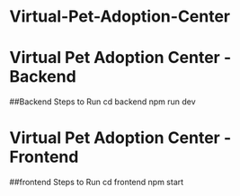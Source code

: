 # Virtual-Pet-Adoption-Center

# Virtual Pet Adoption Center - Backend

##Backend Steps to Run
   cd backend
   npm run dev

# Virtual Pet Adoption Center - Frontend

##frontend Steps to Run 
  cd frontend
  npm start
